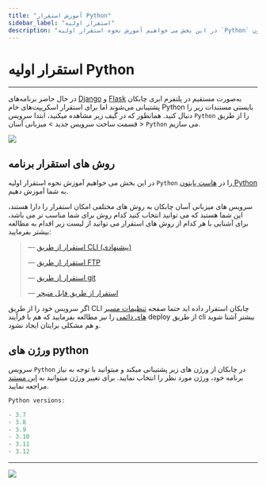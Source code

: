 ```yaml
---
title: "آموزش استقرار Python"
sidebar_label: "استقرار اولیه"
description: "در این بخش می خواهیم آموزش نحوه استقرار اولیه `Python` را در هاست پایتون Python به شما آموزش دهیم."
---
```


# استقرار اولیه Python
---

در حال حاضر برنامه‌های [Django](https://docs.chabokan.net/simple-hosting/django/) و [Flask](https://docs.chabokan.net/simple-hosting/flask/) به‌صورت مستقیم در پلتفرم ابری چابکان پشتیبانی می‌شوند اما برای استقرار اسکریپت‌های خام Python بایستی مستندات زیر را دنبال کنید.
همانطور که در گیف زیر مشاهده میکنید، ابتدا سرویس `Python` را از طریق قسمت ساخت سرویس جدید > میزبانی آسان > `Python` می سازیم.

![](https://s1.chabokan.net/docs/gifs/python-install.gif)

## روش های استقرار برنامه

در این بخش می خواهیم آموزش نحوه استقرار اولیه `Python` را در [هاست پایتون Python](https://chabokan.net/cloud-hosting/python/) به شما آموزش دهیم.

سرویس های میزبانی آسان چابکان به روش های مختلفی امکان استقرار را دارا هستند، این شما هستید که می توانید انتخاب کنید کدام روش برای شما مناسب تر می باشد، برای آشنایی با هر کدام از روش های استقرار می توانید از لیست زیر اقدام به مطالعه بیشتر بفرمایید:

> —  [استقرار از طریق CLI (پیشنهادی)](https://docs.chabokan.net/deploy/cli)
>
> —  [استقرار از طریق FTP](https://docs.chabokan.net/deploy/ftp/)
>
> —  [استقرار از طریق git](https://docs.chabokan.net/deploy/git/)
>
> —  [استقرار از طریق فایل منیجر](https://docs.chabokan.net/deploy/file-manager/)

اگر سرویس خود را از طریق CLI چابکان استقرار داده اید حتما صفحه [تنظیمات مسیر های دائمی](https://docs.chabokan.net/features/permanent-path/) را نیز مطالعه بفرمایید که هم با فرآیند deploy از طریق cli بیشتر آشنا شوید و هم مشکلی برایتان ایجاد نشود.

## ورژن های python

سرویس `Python` در چابکان از ورژن های زیر پشتیبانی میکند و میتوانید با توجه به نیاز برنامه خود، ورژن مورد نظر را انتخاب نمایید. برای تغییر ورژن میتوانید به [این مستند](https://docs.chabokan.net/simple-hosting/python/more/#تغییر-ورژن-python) مراجعه نمایید.

```php
Python versions:

- 3.7
- 3.8
- 3.9
- 3.10
- 3.11
- 3.12
```

---
<a href="https://hub.chabokan.net/fa/services/create/python" ><img src="https://s1.chabokan.net/docs/images/python-banner.png" /></a>